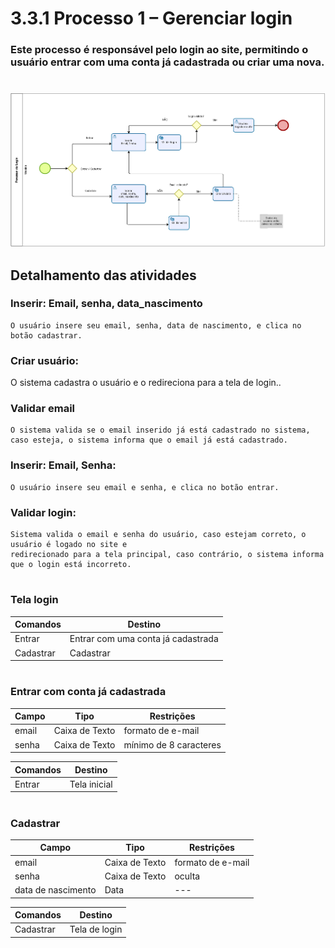 # 3.3.1 Processo 1 – Gerenciar login

### Este processo é responsável pelo login ao site, permitindo o usuário entrar com uma conta já cadastrada ou criar uma nova.

<!-- > **Autor:** Gustavo Pereira -->

#

![BPMN Gerenciar Login](../images/bpmn/GerenciarLogin.png)

## Detalhamento das atividades

### **Inserir: Email, senha, data_nascimento**

    O usuário insere seu email, senha, data de nascimento, e clica no botão cadastrar.
    
### **Criar usuário:**

O sistema cadastra o usuário e o redireciona para a tela de login..

### **Validar email**

    O sistema valida se o email inserido já está cadastrado no sistema, caso esteja, o sistema informa que o email já está cadastrado.

### **Inserir: Email, Senha:**

    O usuário insere seu email e senha, e clica no botão entrar.

### **Validar login:**

    Sistema valida o email e senha do usuário, caso estejam correto, o usuário é logado no site e 
    redirecionado para a tela principal, caso contrário, o sistema informa que o login está incorreto.

#

### **Tela login**

| **Comandos**         |  **Destino**                   |
| ---                  | ---                            |
| Entrar               | Entrar com uma conta já cadastrada            |
| Cadastrar            | Cadastrar | ---             |

#

### **Entrar com conta já cadastrada**

| **Campo**       | **Tipo**         | **Restrições**          |
| ---             | ---              | ---                     |
| email           | Caixa de Texto   | formato de e-mail       |
| senha           | Caixa de Texto   | mínimo de 8 caracteres  |

| **Comandos**         |  **Destino**                   |
| ---                  | ---                            | 
| Entrar               | Tela inicial            | 

#

### **Cadastrar**

| **Campo**       | **Tipo**         | **Restrições**          |
| ---             | ---              | ---                     |
| email          | Caixa de Texto   | formato de e-mail           |
| senha           | Caixa de Texto   | oculta                  |
| data de nascimento   | Data             | ---                     |

| **Comandos**         |  **Destino**                   | 
| ---                  | ---                            | 
| Cadastrar        | Tela de login     | 
